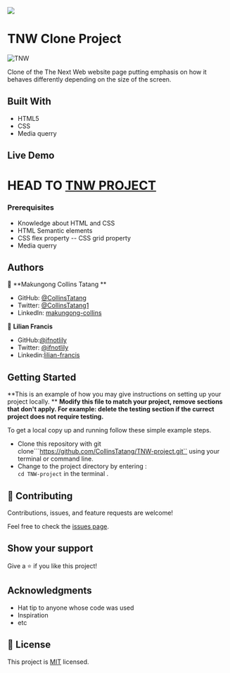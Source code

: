 ![](https://img.shields.io/badge/Microverse-blueviolet)

# TNW Clone Project

![TNW](https://user-images.githubusercontent.com/37639594/105220349-42c31000-5b60-11eb-9061-95509ac37a01.png)

Clone of the The Next Web website page putting emphasis on how it behaves differently depending on the size of the screen.

## Built With

- HTML5
- CSS
- Media querry


## Live Demo

HEAD TO
[TNW PROJECT](https://collinstatang.github.io/TNW-project/)
=======





### Prerequisites

-  Knowledge about HTML and CSS
-  HTML Semantic elements
-  CSS flex property
-- CSS grid property
-  Media querry





## Authors

👤 **Makungong Collins Tatang
**

- GitHub: [@CollinsTatang](https://github.com/CollinsTatang)
- Twitter: [@CollinsTatang1](https://twitter.com/CollinsTatang1)
- LinkedIn: [makungong-collins](https://www.linkedin.com/in/makungong-collins-b43260190/)

👤 **Lilian Francis**


- GitHub:[@ifnotlily](https://github.com/ifnotlily)
- Twitter: [@ifnotlily](https://twitter.com/ifnotlily)
- Linkedin:[lilian-francis](https://www.linkedin.com/in/lilian-francis)

## Getting Started

**This is an example of how you may give instructions on setting up your project locally. **
**Modify this file to match your project, remove sections that don't apply. For example: delete the testing section if the currect project does not require testing.**


To get a local copy up and running follow these simple example steps.
- Clone this repository with git clone```https://github.com/CollinsTatang/TNW-project.git`` using your terminal or command line.
- Change to the project directory by entering : <br>
```cd TNW-project``` in the terminal .

## 🤝 Contributing

Contributions, issues, and feature requests are welcome!

Feel free to check the [issues page](issues/).

## Show your support

Give a ⭐️ if you like this project!

## Acknowledgments

- Hat tip to anyone whose code was used
- Inspiration
- etc

## 📝 License

This project is [MIT](https://choosealicense.com/licenses/mit/) licensed.
